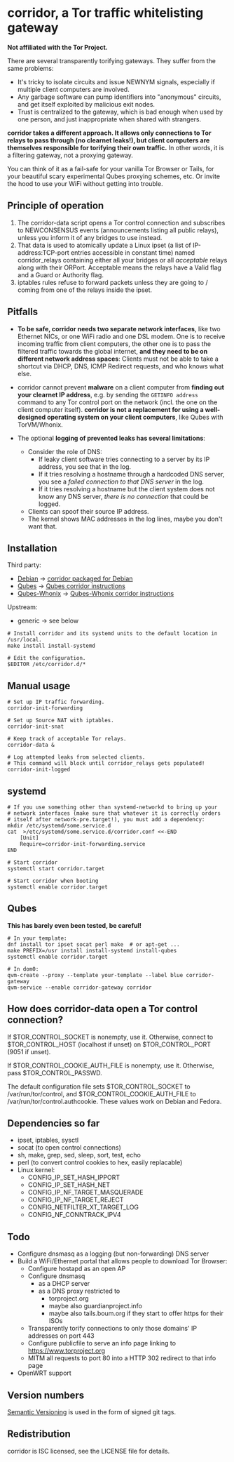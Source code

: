 # corridor, a Tor traffic whitelisting gateway

**Not affiliated with the Tor Project.**


There are several transparently torifying gateways. They suffer from the same problems:

- It's tricky to isolate circuits and issue NEWNYM signals, especially if multiple client computers are involved.
- Any garbage software can pump identifiers into "anonymous" circuits, and get itself exploited by malicious exit nodes.
- Trust is centralized to the gateway, which is bad enough when used by one person, and just inappropriate when shared with strangers.

**corridor takes a different approach. It allows only connections to Tor relays to pass through (no clearnet leaks!), but client computers are themselves responsible for torifying their own traffic.** In other words, it is a filtering gateway, not a proxying gateway.

You can think of it as a fail-safe for your vanilla Tor Browser or Tails, for your beautiful scary experimental Qubes proxying schemes, etc. Or invite the hood to use your WiFi without getting into trouble.


## Principle of operation

1. The corridor-data script opens a Tor control connection and subscribes to NEWCONSENSUS events (announcements listing all public relays), unless you inform it of any bridges to use instead.
2. That data is used to atomically update a Linux ipset (a list of IP-address:TCP-port entries accessible in constant time) named corridor_relays containing either all your bridges or all *acceptable* relays along with their ORPort. Acceptable means the relays have a Valid flag and a Guard or Authority flag.
3. iptables rules refuse to forward packets unless they are going to / coming from one of the relays inside the ipset.


## Pitfalls

- **To be safe, corridor needs two separate network interfaces**, like two Ethernet NICs, or one WiFi radio and one DSL modem. One is to receive incoming traffic from client computers, the other one is to pass the filtered traffic towards the global internet, **and they need to be on different network address spaces**: Clients must not be able to take a shortcut via DHCP, DNS, ICMP Redirect requests, and who knows what else.

- corridor cannot prevent **malware** on a client computer from **finding out your clearnet IP address**, e.g. by sending the `GETINFO address` command to any Tor control port on the network (incl. the one on the client computer itself). **corridor is not a replacement for using a well-designed operating system on your client computers**, like Qubes with TorVM/Whonix.

- The optional **logging of prevented leaks has several limitations**:
	- Consider the role of DNS:
		- If leaky client software tries connecting to a server by its IP address, you see that in the log.
		- If it tries resolving a hostname through a hardcoded DNS server, you see a *failed connection to that DNS server* in the log.
		- If it tries resolving a hostname but the client system does not know any DNS server, *there is no connection* that could be logged.
	- Clients can spoof their source IP address.
	- The kernel shows MAC addresses in the log lines, maybe you don't want that.


## Installation

Third party:

* [Debian](https://www.debian.org) -> [corridor packaged for Debian](https://github.com/rustybird/corridor)
* [Qubes](https://www.qubes-os.org) -> [Qubes corridor instructions](https://www.whonix.org/wiki/Corridor)
* [Qubes-Whonix](https://www.qubes-os.org/doc/whonix/) -> [Qubes-Whonix corridor instructions](https://www.whonix.org/wiki/Corridor)

Upstream:

* generic -> see below

```
# Install corridor and its systemd units to the default location in /usr/local.
make install install-systemd

# Edit the configuration.
$EDITOR /etc/corridor.d/*
```


## Manual usage

```
# Set up IP traffic forwarding.
corridor-init-forwarding

# Set up Source NAT with iptables.
corridor-init-snat

# Keep track of acceptable Tor relays.
corridor-data &

# Log attempted leaks from selected clients.
# This command will block until corridor_relays gets populated!
corridor-init-logged
```


## systemd

```
# If you use something other than systemd-networkd to bring up your
# network interfaces (make sure that whatever it is correctly orders
# itself after network-pre.target!), you must add a dependency:
mkdir /etc/systemd/some.service.d
cat  >/etc/systemd/some.service.d/corridor.conf <<-END
	[Unit]
	Require=corridor-init-forwarding.service
END

# Start corridor
systemctl start corridor.target

# Start corridor when booting
systemctl enable corridor.target
```


## Qubes

**This has barely even been tested, be careful!**

```
# In your template:
dnf install tor ipset socat perl make  # or apt-get ...
make PREFIX=/usr install install-systemd install-qubes
systemctl enable corridor.target

# In dom0:
qvm-create --proxy --template your-template --label blue corridor-gateway
qvm-service --enable corridor-gateway corridor
```


## How does corridor-data open a Tor control connection?

If $TOR_CONTROL_SOCKET is nonempty, use it.
Otherwise, connect to $TOR_CONTROL_HOST (localhost if unset) on $TOR_CONTROL_PORT (9051 if unset).

If $TOR_CONTROL_COOKIE_AUTH_FILE is nonempty, use it.
Otherwise, pass $TOR_CONTROL_PASSWD.

The default configuration file sets $TOR_CONTROL_SOCKET to /var/run/tor/control, and $TOR_CONTROL_COOKIE_AUTH_FILE to /var/run/tor/control.authcookie. These values work on Debian and Fedora.


## Dependencies so far

- ipset, iptables, sysctl
- socat (to open control connections)
- sh, make, grep, sed, sleep, sort, test, echo
- perl (to convert control cookies to hex, easily replacable)
- Linux kernel:
	- CONFIG_IP_SET_HASH_IPPORT
	- CONFIG_IP_SET_HASH_NET
	- CONFIG_IP_NF_TARGET_MASQUERADE
	- CONFIG_IP_NF_TARGET_REJECT
	- CONFIG_NETFILTER_XT_TARGET_LOG
	- CONFIG_NF_CONNTRACK_IPV4


## Todo

- Configure dnsmasq as a logging (but non-forwarding) DNS server
- Build a WiFi/Ethernet portal that allows people to download Tor Browser:
	- Configure hostapd as an open AP
	- Configure dnsmasq
		- as a DHCP server
		- as a DNS proxy restricted to
			- torproject.org
			- maybe also guardianproject.info
			- maybe also tails.boum.org if they start to offer https for their ISOs
	- Transparently torify connections to only those domains' IP addresses on port 443
	- Configure publicfile to serve an info page linking to https://www.torproject.org
	- MITM all requests to port 80 into a HTTP 302 redirect to that info page
- OpenWRT support


## Version numbers

[Semantic Versioning](http://semver.org/) is used in the form of signed git tags.


## Redistribution

corridor is ISC licensed, see the LICENSE file for details.
